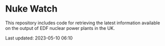 # Nuke Watch

This repository includes code for retrieving the latest information available on the output of EDF nuclear power plants in the UK.

Last updated: 2023-05-10 06:10